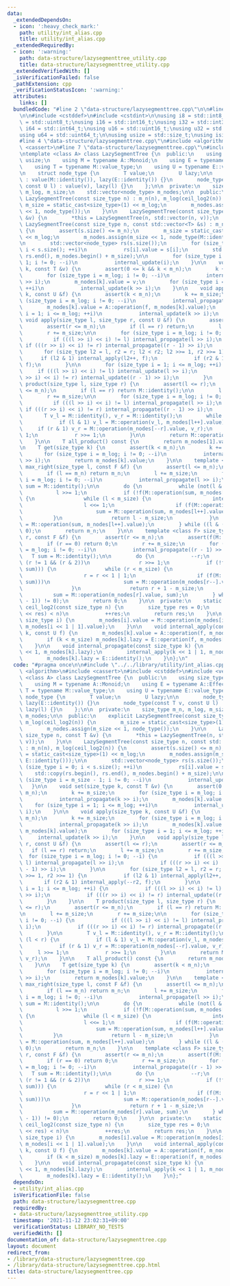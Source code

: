 ```yaml
---
data:
  _extendedDependsOn:
  - icon: ':heavy_check_mark:'
    path: utility/int_alias.cpp
    title: utility/int_alias.cpp
  _extendedRequiredBy:
  - icon: ':warning:'
    path: data-structure/lazysegmenttree_utility.cpp
    title: data-structure/lazysegmenttree_utility.cpp
  _extendedVerifiedWith: []
  _isVerificationFailed: false
  _pathExtension: cpp
  _verificationStatusIcon: ':warning:'
  attributes:
    links: []
  bundledCode: "#line 2 \"data-structure/lazysegmenttree.cpp\"\n\n#line 2 \"utility/int_alias.cpp\"\
    \n\n#include <cstddef>\n#include <cstdint>\n\nusing i8 = std::int8_t;\nusing u8\
    \ = std::uint8_t;\nusing i16 = std::int16_t;\nusing i32 = std::int32_t;\nusing\
    \ i64 = std::int64_t;\nusing u16 = std::uint16_t;\nusing u32 = std::uint32_t;\n\
    using u64 = std::uint64_t;\n\nusing usize = std::size_t;\nusing isize = std::ptrdiff_t;\n\
    #line 4 \"data-structure/lazysegmenttree.cpp\"\n#include <algorithm>\n#include\
    \ <cassert>\n#line 7 \"data-structure/lazysegmenttree.cpp\"\n#include <vector>\n\
    \ntemplate <class A> class LazySegmentTree {\n  public:\n    using size_type =\
    \ usize;\n    using M = typename A::Monoid;\n    using E = typename A::Effector;\n\
    \    using T = typename M::value_type;\n    using U = typename E::value_type;\n\
    \n    struct node_type {\n        T value;\n        U lazy;\n\n        node_type()\
    \ : value(M::identity()), lazy(E::identity()) {}\n        node_type(const T v,\
    \ const U l) : value(v), lazy(l) {}\n    };\n\n  private:\n    size_type m_n,\
    \ m_log, m_size;\n    std::vector<node_type> m_nodes;\n\n  public:\n    explicit\
    \ LazySegmentTree(const size_type n) : m_n(n), m_log(ceil_log2(n)) {\n       \
    \ m_size = static_cast<size_type>(1) << m_log;\n        m_nodes.assign(m_size\
    \ << 1, node_type());\n    }\n\n    LazySegmentTree(const size_type n, const T\
    \ &v) {\n        *this = LazySegmentTree(n, std::vector(n, v));\n    }\n\n   \
    \ LazySegmentTree(const size_type n, const std::vector<T> &s) : m_n(n), m_log(ceil_log2(n))\
    \ {\n        assert(s.size() <= m_n);\n        m_size = static_cast<size_type>(1)\
    \ << m_log;\n        m_nodes.assign(m_size << 1, node_type(M::identity(), E::identity()));\n\
    \n        std::vector<node_type> rs(s.size());\n        for (size_type i = 0;\
    \ i < s.size(); ++i)\n            rs[i].value = s[i];\n        std::copy(rs.begin(),\
    \ rs.end(), m_nodes.begin() + m_size);\n\n        for (size_type i = m_size -\
    \ 1; i != 0; --i)\n            internal_update(i);\n    }\n\n    void set(size_type\
    \ k, const T &v) {\n        assert(0 <= k && k < m_n);\n        k += m_size;\n\
    \        for (size_type i = m_log; i != 0; --i)\n            internal_propagate(k\
    \ >> i);\n        m_nodes[k].value = v;\n        for (size_type i = 1; i <= m_log;\
    \ ++i)\n            internal_update(k >> i);\n    }\n\n    void apply(size_type\
    \ k, const U &f) {\n        assert(k < m_n);\n        k += m_size;\n        for\
    \ (size_type i = m_log; i != 0; --i)\n            internal_propagate(k >> i);\n\
    \        m_nodes[k].value = A::operation(f, m_nodes[k].value);\n        for (size_type\
    \ i = 1; i <= m_log; ++i)\n            internal_update(k >> i);\n    }\n\n   \
    \ void apply(size_type l, size_type r, const U &f) {\n        assert(l <= r);\n\
    \        assert(r <= m_n);\n        if (l == r) return;\n        l += m_size;\n\
    \        r += m_size;\n\n        for (size_type i = m_log; i != 0; --i) {\n  \
    \          if (((l >> i) << i) != l) internal_propagate(l >> i);\n           \
    \ if (((r >> i) << i) != r) internal_propagate((r - 1) >> i);\n        }\n\n \
    \       for (size_type l2 = l, r2 = r; l2 < r2; l2 >>= 1, r2 >>= 1) {\n      \
    \      if (l2 & 1) internal_apply(l2++, f);\n            if (r2 & 1) internal_apply(--r2,\
    \ f);\n        }\n\n        for (size_type i = 1; i <= m_log; ++i) {\n       \
    \     if (((l >> i) << i) != l) internal_update(l >> i);\n            if (((r\
    \ >> i) << i) != r) internal_update((r - 1) >> i);\n        }\n    }\n\n    T\
    \ product(size_type l, size_type r) {\n        assert(l <= r);\n        assert(r\
    \ <= m_n);\n        if (l == r) return M::identity();\n\n        l += m_size;\n\
    \        r += m_size;\n\n        for (size_type i = m_log; i != 0; --i) {\n  \
    \          if (((l >> i) << i) != l) internal_propagate(l >> i);\n           \
    \ if (((r >> i) << i) != r) internal_propagate((r - 1) >> i);\n        }\n\n \
    \       T v_l = M::identity(), v_r = M::identity();\n        while (l < r) {\n\
    \            if (l & 1) v_l = M::operation(v_l, m_nodes[l++].value);\n       \
    \     if (r & 1) v_r = M::operation(m_nodes[--r].value, v_r);\n            l >>=\
    \ 1;\n            r >>= 1;\n        }\n\n        return M::operation(v_l, v_r);\n\
    \    }\n\n    T all_product() const {\n        return m_nodes[1].value;\n    }\n\
    \n    T get(size_type k) {\n        assert(k < m_n);\n        k += m_size;\n \
    \       for (size_type i = m_log; i != 0; --i)\n            internal_propagate(k\
    \ >> i);\n        return m_nodes[k].value;\n    }\n\n    template <class F> size_type\
    \ max_right(size_type l, const F &f) {\n        assert(l <= m_n);\n        assert(f(M::identity()));\n\
    \        if (l == m_n) return m_n;\n        l += m_size;\n        for (size_type\
    \ i = m_log; i != 0; --i)\n            internal_propagate(l >> i);\n        T\
    \ sum = M::identity();\n\n        do {\n            while (not(l & 1))\n     \
    \           l >>= 1;\n            if (!f(M::operation(sum, m_nodes[l].value)))\
    \ {\n                while (l < m_size) {\n                    internal_propagate(l);\n\
    \                    l <<= 1;\n                    if (f(M::operation(sum, m_nodes[l].value)))\n\
    \                        sum = M::operation(sum, m_nodes[l++].value);\n      \
    \          }\n                return l - m_size;\n            }\n            sum\
    \ = M::operation(sum, m_nodes[l++].value);\n        } while ((l & (l - 1)) !=\
    \ 0);\n        return m_n;\n    }\n\n    template <class F> size_type min_left(size_type\
    \ r, const F &f) {\n        assert(r <= m_n);\n        assert(f(M::identity()));\n\
    \        if (r == 0) return 0;\n        r += m_size;\n        for (size_type i\
    \ = m_log; i != 0; --i)\n            internal_propagate((r - 1) >> i);\n     \
    \   T sum = M::identity();\n\n        do {\n            --r;\n            while\
    \ (r != 1 && (r & 2))\n                r >>= 1;\n            if (!f(M::operation(m_nodes[r].value,\
    \ sum))) {\n                while (r < m_size) {\n                    internal_propagate(r);\n\
    \                    r = r << 1 | 1;\n                    if (f(M::operation(m_nodes[r].value,\
    \ sum)))\n                        sum = M::operation(m_nodes[r--].value, sum);\n\
    \                }\n                return r + 1 - m_size;\n            }\n  \
    \          sum = M::operation(m_nodes[r].value, sum);\n        } while ((r & (r\
    \ - 1)) != 0);\n        return 0;\n    }\n\n  private:\n    static constexpr size_type\
    \ ceil_log2(const size_type n) {\n        size_type res = 0;\n        while ((static_cast<size_type>(1)\
    \ << res) < n)\n            ++res;\n        return res;\n    }\n\n    void internal_update(const\
    \ size_type i) {\n        m_nodes[i].value = M::operation(m_nodes[i << 1].value,\
    \ m_nodes[i << 1 | 1].value);\n    }\n\n    void internal_apply(const size_type\
    \ k, const U f) {\n        m_nodes[k].value = A::operation(f, m_nodes[k].value);\n\
    \        if (k < m_size) m_nodes[k].lazy = E::operation(f, m_nodes[k].lazy);\n\
    \    }\n\n    void internal_propagate(const size_type k) {\n        internal_apply(k\
    \ << 1, m_nodes[k].lazy);\n        internal_apply(k << 1 | 1, m_nodes[k].lazy);\n\
    \        m_nodes[k].lazy = E::identity();\n    }\n};\n"
  code: "#pragma once\n\n#include \"../../library/utility/int_alias.cpp\"\n#include\
    \ <algorithm>\n#include <cassert>\n#include <cstddef>\n#include <vector>\n\ntemplate\
    \ <class A> class LazySegmentTree {\n  public:\n    using size_type = usize;\n\
    \    using M = typename A::Monoid;\n    using E = typename A::Effector;\n    using\
    \ T = typename M::value_type;\n    using U = typename E::value_type;\n\n    struct\
    \ node_type {\n        T value;\n        U lazy;\n\n        node_type() : value(M::identity()),\
    \ lazy(E::identity()) {}\n        node_type(const T v, const U l) : value(v),\
    \ lazy(l) {}\n    };\n\n  private:\n    size_type m_n, m_log, m_size;\n    std::vector<node_type>\
    \ m_nodes;\n\n  public:\n    explicit LazySegmentTree(const size_type n) : m_n(n),\
    \ m_log(ceil_log2(n)) {\n        m_size = static_cast<size_type>(1) << m_log;\n\
    \        m_nodes.assign(m_size << 1, node_type());\n    }\n\n    LazySegmentTree(const\
    \ size_type n, const T &v) {\n        *this = LazySegmentTree(n, std::vector(n,\
    \ v));\n    }\n\n    LazySegmentTree(const size_type n, const std::vector<T> &s)\
    \ : m_n(n), m_log(ceil_log2(n)) {\n        assert(s.size() <= m_n);\n        m_size\
    \ = static_cast<size_type>(1) << m_log;\n        m_nodes.assign(m_size << 1, node_type(M::identity(),\
    \ E::identity()));\n\n        std::vector<node_type> rs(s.size());\n        for\
    \ (size_type i = 0; i < s.size(); ++i)\n            rs[i].value = s[i];\n    \
    \    std::copy(rs.begin(), rs.end(), m_nodes.begin() + m_size);\n\n        for\
    \ (size_type i = m_size - 1; i != 0; --i)\n            internal_update(i);\n \
    \   }\n\n    void set(size_type k, const T &v) {\n        assert(0 <= k && k <\
    \ m_n);\n        k += m_size;\n        for (size_type i = m_log; i != 0; --i)\n\
    \            internal_propagate(k >> i);\n        m_nodes[k].value = v;\n    \
    \    for (size_type i = 1; i <= m_log; ++i)\n            internal_update(k >>\
    \ i);\n    }\n\n    void apply(size_type k, const U &f) {\n        assert(k <\
    \ m_n);\n        k += m_size;\n        for (size_type i = m_log; i != 0; --i)\n\
    \            internal_propagate(k >> i);\n        m_nodes[k].value = A::operation(f,\
    \ m_nodes[k].value);\n        for (size_type i = 1; i <= m_log; ++i)\n       \
    \     internal_update(k >> i);\n    }\n\n    void apply(size_type l, size_type\
    \ r, const U &f) {\n        assert(l <= r);\n        assert(r <= m_n);\n     \
    \   if (l == r) return;\n        l += m_size;\n        r += m_size;\n\n      \
    \  for (size_type i = m_log; i != 0; --i) {\n            if (((l >> i) << i) !=\
    \ l) internal_propagate(l >> i);\n            if (((r >> i) << i) != r) internal_propagate((r\
    \ - 1) >> i);\n        }\n\n        for (size_type l2 = l, r2 = r; l2 < r2; l2\
    \ >>= 1, r2 >>= 1) {\n            if (l2 & 1) internal_apply(l2++, f);\n     \
    \       if (r2 & 1) internal_apply(--r2, f);\n        }\n\n        for (size_type\
    \ i = 1; i <= m_log; ++i) {\n            if (((l >> i) << i) != l) internal_update(l\
    \ >> i);\n            if (((r >> i) << i) != r) internal_update((r - 1) >> i);\n\
    \        }\n    }\n\n    T product(size_type l, size_type r) {\n        assert(l\
    \ <= r);\n        assert(r <= m_n);\n        if (l == r) return M::identity();\n\
    \n        l += m_size;\n        r += m_size;\n\n        for (size_type i = m_log;\
    \ i != 0; --i) {\n            if (((l >> i) << i) != l) internal_propagate(l >>\
    \ i);\n            if (((r >> i) << i) != r) internal_propagate((r - 1) >> i);\n\
    \        }\n\n        T v_l = M::identity(), v_r = M::identity();\n        while\
    \ (l < r) {\n            if (l & 1) v_l = M::operation(v_l, m_nodes[l++].value);\n\
    \            if (r & 1) v_r = M::operation(m_nodes[--r].value, v_r);\n       \
    \     l >>= 1;\n            r >>= 1;\n        }\n\n        return M::operation(v_l,\
    \ v_r);\n    }\n\n    T all_product() const {\n        return m_nodes[1].value;\n\
    \    }\n\n    T get(size_type k) {\n        assert(k < m_n);\n        k += m_size;\n\
    \        for (size_type i = m_log; i != 0; --i)\n            internal_propagate(k\
    \ >> i);\n        return m_nodes[k].value;\n    }\n\n    template <class F> size_type\
    \ max_right(size_type l, const F &f) {\n        assert(l <= m_n);\n        assert(f(M::identity()));\n\
    \        if (l == m_n) return m_n;\n        l += m_size;\n        for (size_type\
    \ i = m_log; i != 0; --i)\n            internal_propagate(l >> i);\n        T\
    \ sum = M::identity();\n\n        do {\n            while (not(l & 1))\n     \
    \           l >>= 1;\n            if (!f(M::operation(sum, m_nodes[l].value)))\
    \ {\n                while (l < m_size) {\n                    internal_propagate(l);\n\
    \                    l <<= 1;\n                    if (f(M::operation(sum, m_nodes[l].value)))\n\
    \                        sum = M::operation(sum, m_nodes[l++].value);\n      \
    \          }\n                return l - m_size;\n            }\n            sum\
    \ = M::operation(sum, m_nodes[l++].value);\n        } while ((l & (l - 1)) !=\
    \ 0);\n        return m_n;\n    }\n\n    template <class F> size_type min_left(size_type\
    \ r, const F &f) {\n        assert(r <= m_n);\n        assert(f(M::identity()));\n\
    \        if (r == 0) return 0;\n        r += m_size;\n        for (size_type i\
    \ = m_log; i != 0; --i)\n            internal_propagate((r - 1) >> i);\n     \
    \   T sum = M::identity();\n\n        do {\n            --r;\n            while\
    \ (r != 1 && (r & 2))\n                r >>= 1;\n            if (!f(M::operation(m_nodes[r].value,\
    \ sum))) {\n                while (r < m_size) {\n                    internal_propagate(r);\n\
    \                    r = r << 1 | 1;\n                    if (f(M::operation(m_nodes[r].value,\
    \ sum)))\n                        sum = M::operation(m_nodes[r--].value, sum);\n\
    \                }\n                return r + 1 - m_size;\n            }\n  \
    \          sum = M::operation(m_nodes[r].value, sum);\n        } while ((r & (r\
    \ - 1)) != 0);\n        return 0;\n    }\n\n  private:\n    static constexpr size_type\
    \ ceil_log2(const size_type n) {\n        size_type res = 0;\n        while ((static_cast<size_type>(1)\
    \ << res) < n)\n            ++res;\n        return res;\n    }\n\n    void internal_update(const\
    \ size_type i) {\n        m_nodes[i].value = M::operation(m_nodes[i << 1].value,\
    \ m_nodes[i << 1 | 1].value);\n    }\n\n    void internal_apply(const size_type\
    \ k, const U f) {\n        m_nodes[k].value = A::operation(f, m_nodes[k].value);\n\
    \        if (k < m_size) m_nodes[k].lazy = E::operation(f, m_nodes[k].lazy);\n\
    \    }\n\n    void internal_propagate(const size_type k) {\n        internal_apply(k\
    \ << 1, m_nodes[k].lazy);\n        internal_apply(k << 1 | 1, m_nodes[k].lazy);\n\
    \        m_nodes[k].lazy = E::identity();\n    }\n};"
  dependsOn:
  - utility/int_alias.cpp
  isVerificationFile: false
  path: data-structure/lazysegmenttree.cpp
  requiredBy:
  - data-structure/lazysegmenttree_utility.cpp
  timestamp: '2021-11-12 23:02:31+09:00'
  verificationStatus: LIBRARY_NO_TESTS
  verifiedWith: []
documentation_of: data-structure/lazysegmenttree.cpp
layout: document
redirect_from:
- /library/data-structure/lazysegmenttree.cpp
- /library/data-structure/lazysegmenttree.cpp.html
title: data-structure/lazysegmenttree.cpp
---
```

